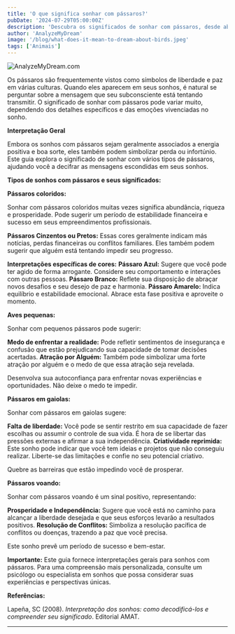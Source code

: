 ```yaml
---
title: 'O que significa sonhar com pássaros?'
pubDate: '2024-07-29T05:00:00Z'
description: 'Descubra os significados de sonhar com pássaros, desde abundância e liberdade até avisos sobre perdas e conflitos.'
author: 'AnalyzeMyDream'
image: '/blog/what-does-it-mean-to-dream-about-birds.jpeg'
tags: ['Animais']
---
```


![AnalyzeMyDream.com](/blog/what-does-it-mean-to-dream-about-birds.jpeg)


Os pássaros são frequentemente vistos como símbolos de liberdade e paz em várias culturas. Quando eles aparecem em seus sonhos, é natural se perguntar sobre a mensagem que seu subconsciente está tentando transmitir. O significado de sonhar com pássaros pode variar muito, dependendo dos detalhes específicos e das emoções vivenciadas no sonho.

**Interpretação Geral**

Embora os sonhos com pássaros sejam geralmente associados a energia positiva e boa sorte, eles também podem simbolizar perda ou infortúnio. Este guia explora o significado de sonhar com vários tipos de pássaros, ajudando você a decifrar as mensagens escondidas em seus sonhos. 

**Tipos de sonhos com pássaros e seus significados:**

**Pássaros coloridos:**

Sonhar com pássaros coloridos muitas vezes significa abundância, riqueza e prosperidade. Pode sugerir um período de estabilidade financeira e sucesso em seus empreendimentos profissionais. 

**Pássaros Cinzentos ou Pretos:** Essas cores geralmente indicam más notícias, perdas financeiras ou conflitos familiares. Eles também podem sugerir que alguém está tentando impedir seu progresso. 

**Interpretações específicas de cores:**
    **Pássaro Azul:** Sugere que você pode ter agido de forma arrogante. Considere seu comportamento e interações com outras pessoas.
    **Pássaro Branco:** Reflete sua disposição de abraçar novos desafios e seu desejo de paz e harmonia. 
    **Pássaro Amarelo:** Indica equilíbrio e estabilidade emocional. Abrace esta fase positiva e aproveite o momento.


**Aves pequenas:**

Sonhar com pequenos pássaros pode sugerir:

**Medo de enfrentar a realidade:** Pode refletir sentimentos de insegurança e confusão que estão prejudicando sua capacidade de tomar decisões acertadas.
**Atração por Alguém:** Também pode simbolizar uma forte atração por alguém e o medo de que essa atração seja revelada. 

Desenvolva sua autoconfiança para enfrentar novas experiências e oportunidades. Não deixe o medo te impedir.

**Pássaros em gaiolas:**

Sonhar com pássaros em gaiolas sugere:

**Falta de liberdade:** Você pode se sentir restrito em sua capacidade de fazer escolhas ou assumir o controle de sua vida.  É hora de se libertar das pressões externas e afirmar a sua independência.
**Criatividade reprimida:** Este sonho pode indicar que você tem ideias e projetos que não conseguiu realizar.  Liberte-se das limitações e confie no seu potencial criativo.

Quebre as barreiras que estão impedindo você de prosperar.

**Pássaros voando:**

Sonhar com pássaros voando é um sinal positivo, representando:

**Prosperidade e Independência:** Sugere que você está no caminho para alcançar a liberdade desejada e que seus esforços levarão a resultados positivos.
**Resolução de Conflitos:** Simboliza a resolução pacífica de conflitos ou doenças, trazendo a paz que você precisa. 

Este sonho prevê um período de sucesso e bem-estar.

**Importante:** Este guia fornece interpretações gerais para sonhos com pássaros. Para uma compreensão mais personalizada, consulte um psicólogo ou especialista em sonhos que possa considerar suas experiências e perspectivas únicas.

**Referências:**

Lapeña, SC (2008). *Interpretação dos sonhos: como decodificá-los e compreender seu significado*. Editorial AMAT.

---